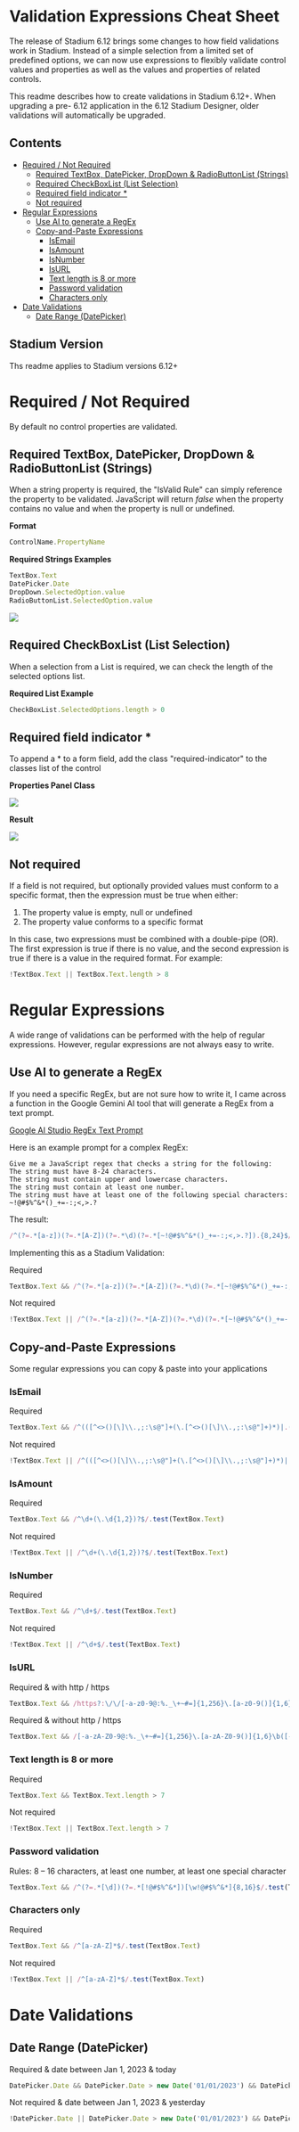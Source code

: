 # Validation Expressions Cheat Sheet <!-- omit in toc -->

The release of Stadium 6.12 brings some changes to how field validations work in Stadium. Instead of a simple selection from a limited set of predefined options, we can now use expressions to flexibly validate control values and properties as well as the values and properties of related controls. 

This readme describes how to create validations in Stadium 6.12+. When upgrading a pre- 6.12 application in the 6.12 Stadium Designer, older validations will automatically be upgraded. 

## Contents <!-- omit in toc -->
- [Required / Not Required](#required--not-required)
  - [Required TextBox, DatePicker, DropDown \& RadioButtonList (Strings)](#required-textbox-datepicker-dropdown--radiobuttonlist-strings)
  - [Required CheckBoxList (List Selection)](#required-checkboxlist-list-selection)
  - [Required field indicator \*](#required-field-indicator-)
  - [Not required](#not-required)
- [Regular Expressions](#regular-expressions)
  - [Use AI to generate a RegEx](#use-ai-to-generate-a-regex)
  - [Copy-and-Paste Expressions](#copy-and-paste-expressions)
    - [IsEmail](#isemail)
    - [IsAmount](#isamount)
    - [IsNumber](#isnumber)
    - [IsURL](#isurl)
    - [Text length is 8 or more](#text-length-is-8-or-more)
    - [Password validation](#password-validation)
    - [Characters only](#characters-only)
- [Date Validations](#date-validations)
  - [Date Range (DatePicker)](#date-range-datepicker)

## Stadium Version
Ths readme applies to Stadium versions 6.12+

# Required / Not Required
By default no control properties are validated. 

## Required TextBox, DatePicker, DropDown & RadioButtonList (Strings)
When a string property is required, the "IsValid Rule" can simply reference the property to be validated. JavaScript will return *false* when the property contains no value and when the property is null or undefined.

**Format**
```javascript
ControlName.PropertyName
```

**Required Strings Examples**
```javascript
TextBox.Text
DatePicker.Date
DropDown.SelectedOption.value
RadioButtonList.SelectedOption.value
```

![](images/required-validation-textbox.png)

## Required CheckBoxList (List Selection)
When a selection from a List is required, we can check the length of the selected options list.

**Required List Example**
```javascript
CheckBoxList.SelectedOptions.length > 0
```

## Required field indicator *
To append a * to a form field, add the class "required-indicator" to the classes list of the control

**Properties Panel Class**

![](images/required-indicator-properties-panel.png)

**Result**

![](images/required-inicator-view.png)

## Not required
If a field is not required, but optionally provided values must conform to a specific format, then the expression must be true when either:
1. The property value is empty, null or undefined
2. The property value conforms to a specific format

In this case, two expressions must be combined with a double-pipe (OR). The first expression is true if there is no value, and the second expression is true if there is a value in the required format. For example:
```javascript
!TextBox.Text || TextBox.Text.length > 8
```

# Regular Expressions
A wide range of validations can be performed with the help of regular expressions. However, regular expressions are not always easy to write. 

## Use AI to generate a RegEx
If you need a specific RegEx, but are not sure how to write it, I came across a function in the Google Gemini AI tool that will generate a RegEx from a text prompt. 

[Google AI Studio RegEx Text Prompt](https://aistudio.google.com/app/prompts/regexed)

Here is an example prompt for a complex RegEx:

```text
Give me a JavaScript regex that checks a string for the following:
The string must have 8-24 characters.
The string must contain upper and lowercase characters.
The string must contain at least one number.
The string must have at least one of the following special characters: ~!@#$%^&*()_+=-:;<,>.?
```

The result:
```javascript
/^(?=.*[a-z])(?=.*[A-Z])(?=.*\d)(?=.*[~!@#$%^&*()_+=-:;<,>.?]).{8,24}$/
```

Implementing this as a Stadium Validation:

Required
```javascript
TextBox.Text && /^(?=.*[a-z])(?=.*[A-Z])(?=.*\d)(?=.*[~!@#$%^&*()_+=-:;<,>.?]).{8,24}$/.test(TextBox.Text)
```

Not required
```javascript
!TextBox.Text || /^(?=.*[a-z])(?=.*[A-Z])(?=.*\d)(?=.*[~!@#$%^&*()_+=-:;<,>.?]).{8,24}$/.test(TextBox.Text)
```

## Copy-and-Paste Expressions
Some regular expressions you can copy & paste into your applications

### IsEmail
Required
```javascript
TextBox.Text && /^(([^<>()[\]\\.,;:\s@"]+(\.[^<>()[\]\\.,;:\s@"]+)*)|.(".+"))@((\[[0-9]{1,3}\.[0-9]{1,3}\.[0-9]{1,3}\.[0-9]{1,3}\])|(([a-zA-Z\-0-9]+\.)+[a-zA-Z]{2,}))$/.test(TextBox.Text)
```

Not required
```javascript
!TextBox.Text || /^(([^<>()[\]\\.,;:\s@"]+(\.[^<>()[\]\\.,;:\s@"]+)*)|.(".+"))@((\[[0-9]{1,3}\.[0-9]{1,3}\.[0-9]{1,3}\.[0-9]{1,3}\])|(([a-zA-Z\-0-9]+\.)+[a-zA-Z]{2,}))$/.test(TextBox.Text)
```

### IsAmount
Required
```javascript
TextBox.Text && /^\d+(\.\d{1,2})?$/.test(TextBox.Text)
```

Not required
```javascript
!TextBox.Text || /^\d+(\.\d{1,2})?$/.test(TextBox.Text)
```
### IsNumber
Required
```javascript
TextBox.Text && /^\d+$/.test(TextBox.Text)
```

Not required
```javascript
!TextBox.Text || /^\d+$/.test(TextBox.Text)
```

### IsURL
Required & with http / https
```javascript
TextBox.Text && /https?:\/\/[-a-z0-9@:%._\+~#=]{1,256}\.[a-z0-9()]{1,6}\b([-a-z0-9()@:%_\+.~#?&//=]*)/i.test(TextBox.Text)
```

Required & without http / https
```javascript
TextBox.Text && /[-a-zA-Z0-9@:%._\+~#=]{1,256}\.[a-zA-Z0-9()]{1,6}\b([-a-zA-Z0-9()@:%_\+.~#?&//=]*)/i.test(TextBox.Text)
```

### Text length is 8 or more
Required
```javascript
TextBox.Text && TextBox.Text.length > 7
```

Not required
```javascript
!TextBox.Text || TextBox.Text.length > 7
```

### Password validation
Rules: 8 – 16 characters, at least one number, at least one special character
```javascript
TextBox.Text && /^(?=.*[\d])(?=.*[!@#$%^&*])[\w!@#$%^&*]{8,16}$/.test(TextBox.Text)
```

### Characters only
Required
```javascript
TextBox.Text && /^[a-zA-Z]*$/.test(TextBox.Text)
```

Not required
```javascript
!TextBox.Text || /^[a-zA-Z]*$/.test(TextBox.Text)
```

# Date Validations

## Date Range (DatePicker)
Required & date between Jan 1, 2023 & today
```javascript
DatePicker.Date && DatePicker.Date > new Date('01/01/2023') && DatePicker.Date < new Date()
```

Not required & date between Jan 1, 2023 & yesterday
```javascript
!DatePicker.Date || DatePicker.Date > new Date('01/01/2023') && DatePicker.Date < dayjs(new Date()).add(-1, 'day')
```

